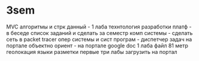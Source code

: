 # 3sem
MVC
алгоритмы и стрк данный - 1 лаба
технтология разработки платф - в беседе список заданий и сделать за семестр
комп системы - сделать сеть в packet tracer
опер системы и сист програм - диспетчер задач на портале 
объектно ориент - на портале google doc 1 лаба файл 81 метр геолокация
языки разметки первые три лабы загрузить на портал
